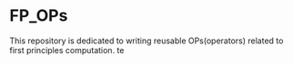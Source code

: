 # FP_OPs
This repository is dedicated to writing reusable OPs(operators) related to first principles computation.
te
